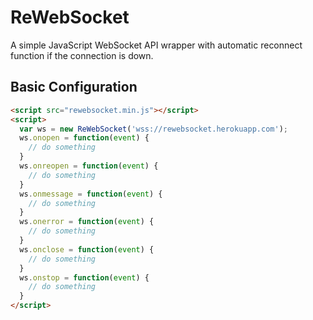 ReWebSocket
===========
A simple JavaScript WebSocket API wrapper with automatic reconnect function if the connection is down.

Basic Configuration
-------------------
```html
<script src="rewebsocket.min.js"></script>
<script>
  var ws = new ReWebSocket('wss://rewebsocket.herokuapp.com');
  ws.onopen = function(event) {
    // do something
  }
  ws.onreopen = function(event) {
    // do something
  }
  ws.onmessage = function(event) {
    // do something
  }
  ws.onerror = function(event) {
    // do something
  }
  ws.onclose = function(event) {
    // do something
  }
  ws.onstop = function(event) {
    // do something
  }
</script>
```

